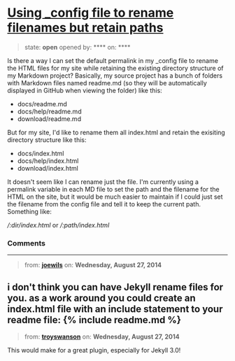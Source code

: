# [Using _config file to rename filenames but retain paths](https://github.com/jekyll/jekyll-help/issues/140)

> state: **open** opened by: **** on: ****

Is there a way I can set the default permalink in my _config file to rename the HTML files for my site while retaining the existing directory structure of my Markdown project? Basically, my source project has a bunch of folders with Markdown files named readme.md (so they will be automatically displayed in GitHub when viewing the folder) like this:

- docs/readme.md
- docs/help/readme.md
- download/readme.md

But for my site, I&#x27;d like to rename them all index.html and retain the exisiting directory structure like this:

- docs/index.html
- docs/help/index.html
- download/index.html

It doesn&#x27;t seem like I can rename just the file. I&#x27;m currently using a permalink variable in each MD file to set the path and the filename for the HTML on the site, but it would be much easier to maintain if I could just set the filename from the config file and tell it to keep the current path. Something like:

*/:dir/index.html* or */:path/index.html*

### Comments

---
> from: [**joewils**](https://github.com/jekyll/jekyll-help/issues/140#issuecomment-53626832) on: **Wednesday, August 27, 2014**

i don&#x27;t think you can have Jekyll rename files for you.  as a work around you could create an index.html file with an include statement to your readme file: {% include readme.md %} 
---
> from: [**troyswanson**](https://github.com/jekyll/jekyll-help/issues/140#issuecomment-53645813) on: **Wednesday, August 27, 2014**

This would make for a great plugin, especially for Jekyll 3.0!
